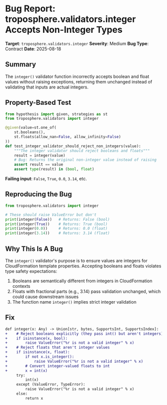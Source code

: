 # Bug Report: troposphere.validators.integer Accepts Non-Integer Types

**Target**: `troposphere.validators.integer`
**Severity**: Medium
**Bug Type**: Contract
**Date**: 2025-08-18

## Summary

The `integer()` validator function incorrectly accepts boolean and float values without raising exceptions, returning them unchanged instead of validating that inputs are actual integers.

## Property-Based Test

```python
from hypothesis import given, strategies as st
from troposphere.validators import integer

@given(value=st.one_of(
    st.booleans(),
    st.floats(allow_nan=False, allow_infinity=False)
))
def test_integer_validator_should_reject_non_integers(value):
    """The integer validator should reject booleans and floats"""
    result = integer(value)
    # Bug: Returns the original non-integer value instead of raising
    assert result == value
    assert type(result) in (bool, float)
```

**Failing input**: `False`, `True`, `0.0`, `3.14`, etc.

## Reproducing the Bug

```python
from troposphere.validators import integer

# These should raise ValueError but don't
print(integer(False))   # Returns: False (bool)
print(integer(True))    # Returns: True (bool)  
print(integer(0.0))     # Returns: 0.0 (float)
print(integer(3.14))    # Returns: 3.14 (float)
```

## Why This Is A Bug

The `integer()` validator's purpose is to ensure values are integers for CloudFormation template properties. Accepting booleans and floats violates type safety expectations:

1. Booleans are semantically different from integers in CloudFormation contexts
2. Floats with fractional parts (e.g., 3.14) pass validation unchanged, which could cause downstream issues
3. The function name `integer()` implies strict integer validation

## Fix

```diff
def integer(x: Any) -> Union[str, bytes, SupportsInt, SupportsIndex]:
+    # Reject booleans explicitly (they pass int() but aren't integers)
+    if isinstance(x, bool):
+        raise ValueError("%r is not a valid integer" % x)
+    # Reject floats that aren't integer values
+    if isinstance(x, float):
+        if not x.is_integer():
+            raise ValueError("%r is not a valid integer" % x)
+        # Convert integer-valued floats to int
+        x = int(x)
     try:
         int(x)
     except (ValueError, TypeError):
         raise ValueError("%r is not a valid integer" % x)
     else:
         return x
```